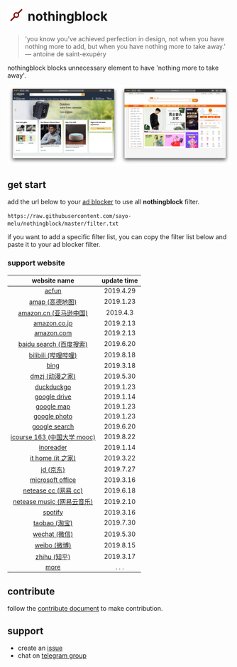 <h1>
  <sub>
    <img src="asset/nothongblock-logo.png" alt="nothongblock logo" height="40" width="40">
  </sub>
  nothingblock
</h1>

> 'you know you've achieved perfection in design, not when you have nothing more to add, but when you have nothing more to take away.' ― antoine de saint-exupéry

nothingblock blocks unnecessary element to have 'nothing more to take away'.

![nothingblock sample](asset/nothingblock-sample.jpg)

## get start

add the url below to your [ad blocker](https://bing.com/search?q=ad+blocker) to use all **nothingblock** filter.

`https://raw.githubusercontent.com/sayo-melu/nothingblock/master/filter.txt`

if you want to add a specific filter list, you can copy the filter list below and paste it to your ad blocker filter.

### support website

| **website name** | **update time** |
|:----------------:|:---------------:|
| [acfun](filter-item/acfun.txt) | 2019.4.29 |
| [amap (高德地图)](filter-item/amap.txt) | 2019.1.23 |
| [amazon.cn (亚马逊中国)](filter-item/amazon.cn.txt) | 2019.4.3 |
| [amazon.co.jp](filter-item/amazon.co.jp.txt) | 2019.2.13 |
| [amazon.com](filter-item/amazon.com.txt) | 2019.2.13 |
| [baidu search (百度搜索)](filter-item/baidu-search.txt) | 2019.6.20 |
| [bilibili (哔哩哔哩)](filter-item/bilibili.txt) | 2019.8.18 |
| [bing](filter-item/bing.txt) | 2019.3.18 |
| [dmzj (动漫之家)](filter-item/dmzj.txt) | 2019.5.30 |
| [duckduckgo](filter-item/duckduckgo.txt) | 2019.1.23 |
| [google drive](filter-item/google-drive.txt) | 2019.1.14 |
| [google map](filter-item/google-map.txt) | 2019.1.23 |
| [google photo](filter-item/google-photo.txt) | 2019.1.23 |
| [google search](filter-item/google-search.txt) | 2019.6.20 |
| [icourse 163 (中国大学 mooc)](filter-item/icourse163.txt) | 2019.8.22 |
| [inoreader](filter-item/inoreader.txt) | 2019.1.14 |
| [it home (it 之家)](filter-item/it-home.txt) | 2019.3.22 |
| [jd (京东)](filter-item/jd.txt) | 2019.7.27 |
| [microsoft office](filter-item/microsoft-office.txt) | 2019.3.16 |
| [netease cc (网易 cc)](filter-item/netease-cc.txt) | 2019.6.18 |
| [netease music (网易云音乐)](filter-item/netease-music.txt) | 2019.2.10 |
| [spotify](filter-item/spotify.txt) | 2019.3.16 |
| [taobao (淘宝)](filter-item/taobao.txt) | 2019.7.30 |
| [wechat (微信)](filter-item/wechat.txt) | 2019.5.30 |
| [weibo (微博)](filter-item/weibo.txt) | 2019.8.15 |
| [zhihu (知乎)](filter-item/zhihu.txt) | 2019.3.17 |
| [more](document/more-website.md) | . . . |

## contribute

follow the [contribute document](document/contribute.md) to make contribution.

## support

- create an [issue](https://github.com/sayo-melu/nothingblock/issues/new/choose)
- chat on [telegram group](https://t.me/nothingblock)
